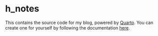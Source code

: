 # h_notes
This contains the source code for my blog, powered by [Quarto](https://quarto.org/). You can create one for yourself by following the documentation [here](https://quarto.org/docs/websites/website-blog.html).

